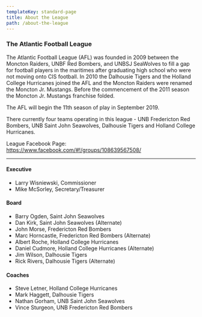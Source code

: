 ```yaml
---
templateKey: standard-page
title: About the League
path: /about-the-league
---
```

### The Atlantic Football League

The Atlantic Football League (AFL) was founded in 2009 between the Moncton Raiders, UNBF Red Bombers, and UNBSJ SeaWolves to fill a gap for football players in the maritimes after graduating high school who were not moving onto CIS football. In 2010 the Dalhousie Tigers and the Holland College Hurricanes joined the AFL and the Moncton Raiders were renamed the Moncton Jr. Mustangs.  Before the commencement of the 2011 season the Moncton Jr. Mustangs franchise folded.

The AFL will begin the 11th season of play in September 2019.

There currently four teams operating in this league - UNB Fredericton Red Bombers, UNB Saint John Seawolves, Dalhousie Tigers and Holland College Hurricanes.

League Facebook Page: <https://www.facebook.com/#!/groups/108639567508/>

- - -

#### Executive

* Larry Wisniewski, Commissioner
* Mike McSorley, Secretary/Treasurer

#### Board

* Barry Ogden, Saint John Seawolves
* Dan Kirk, Saint John Seawolves (Alternate)
* John Morse, Fredericton Red Bombers
* Marc Horncastle, Fredericton Red Bombers (Alternate)
* Albert Roche, Holland College Hurricanes
* Daniel Cudmore, Holland College Hurricanes (Alternate)
* Jim Wilson, Dalhousie Tigers
* Rick Rivers, Dalhousie Tigers (Alternate)

#### Coaches

* Steve Letner, Holland College Hurricanes
* Mark Haggett, Dalhousie Tigers
* Nathan Gorham, UNB Saint John Seawolves
* Vince Sturgeon, UNB Fredericton Red Bombers

